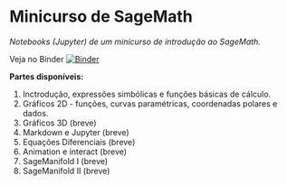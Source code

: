 # Minicurso de SageMath
 
 *Notebooks (Jupyter) de um minicurso de introdução ao SageMath.*
 
 Veja no Binder [![Binder](https://mybinder.org/badge_logo.svg)](https://mybinder.org/v2/gh/rogeriotc/minicurso_sageMath/master)
 
 **Partes disponíveis:**
 1. Inctrodução, expressões simbólicas e funções básicas de cálculo. 
 2. Gráficos 2D - funções, curvas paramétricas, coordenadas polares e dados. 
 3. Gráficos 3D (breve)
 4. Markdown e Jupyter (breve)
 5. Equações Diferenciais (breve)
 7. Animation e interact (breve)
 8. SageManifold I (breve)
 9. SageManifold II (breve)
